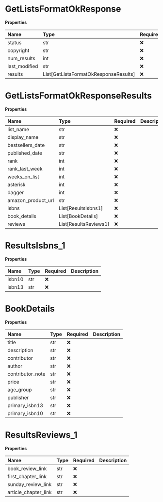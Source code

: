 # GetListsFormatOkResponse

**Properties**

| Name          | Type                                  | Required | Description |
| :------------ | :------------------------------------ | :------- | :---------- |
| status        | str                                   | ❌       |             |
| copyright     | str                                   | ❌       |             |
| num_results   | int                                   | ❌       |             |
| last_modified | str                                   | ❌       |             |
| results       | List[GetListsFormatOkResponseResults] | ❌       |             |

# GetListsFormatOkResponseResults

**Properties**

| Name               | Type                  | Required | Description |
| :----------------- | :-------------------- | :------- | :---------- |
| list_name          | str                   | ❌       |             |
| display_name       | str                   | ❌       |             |
| bestsellers_date   | str                   | ❌       |             |
| published_date     | str                   | ❌       |             |
| rank               | int                   | ❌       |             |
| rank_last_week     | int                   | ❌       |             |
| weeks_on_list      | int                   | ❌       |             |
| asterisk           | int                   | ❌       |             |
| dagger             | int                   | ❌       |             |
| amazon_product_url | str                   | ❌       |             |
| isbns              | List[ResultsIsbns1]   | ❌       |             |
| book_details       | List[BookDetails]     | ❌       |             |
| reviews            | List[ResultsReviews1] | ❌       |             |

# ResultsIsbns_1

**Properties**

| Name   | Type | Required | Description |
| :----- | :--- | :------- | :---------- |
| isbn10 | str  | ❌       |             |
| isbn13 | str  | ❌       |             |

# BookDetails

**Properties**

| Name             | Type | Required | Description |
| :--------------- | :--- | :------- | :---------- |
| title            | str  | ❌       |             |
| description      | str  | ❌       |             |
| contributor      | str  | ❌       |             |
| author           | str  | ❌       |             |
| contributor_note | str  | ❌       |             |
| price            | str  | ❌       |             |
| age_group        | str  | ❌       |             |
| publisher        | str  | ❌       |             |
| primary_isbn13   | str  | ❌       |             |
| primary_isbn10   | str  | ❌       |             |

# ResultsReviews_1

**Properties**

| Name                 | Type | Required | Description |
| :------------------- | :--- | :------- | :---------- |
| book_review_link     | str  | ❌       |             |
| first_chapter_link   | str  | ❌       |             |
| sunday_review_link   | str  | ❌       |             |
| article_chapter_link | str  | ❌       |             |

<!-- This file was generated by liblab | https://liblab.com/ -->
